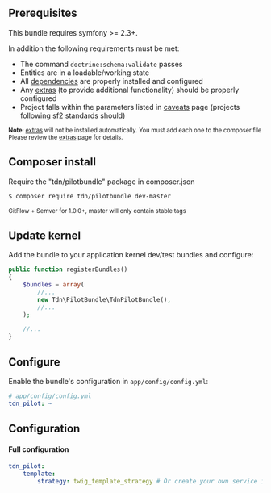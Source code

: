 Prerequisites
-------------
This bundle requires symfony >= 2.3+.

In addition the following requirements must be met:

- The command `doctrine:schema:validate` passes
- Entities are in a loadable/working state
- All [dependencies] are properly installed and configured
- Any [extras] (to provide additional functionality) should be properly configured
- Project falls within the parameters listed in [caveats] page (projects following sf2 standards should)

<sub>**Note**: [extras] will not be installed automatically. You must add each one to the composer file
Please review the [extras] page for details.</sub>

Composer install
----------------
Require the "tdn/pilotbundle" package in composer.json

```bash
$ composer require tdn/pilotbundle dev-master
```

<sub>GitFlow + Semver for 1.0.0+, master will only contain stable tags</sub>

Update kernel
-------------
Add the bundle to your application kernel dev/test bundles and configure:
``` php
public function registerBundles()
{
    $bundles = array(
        //...
        new Tdn\PilotBundle\TdnPilotBundle(),
        //...
    );

    //...
}
```

Configure
---------
Enable the bundle's configuration in `app/config/config.yml`:
``` yaml
# app/config/config.yml
tdn_pilot: ~
```

Configuration
-------------
#### Full configuration
``` yaml
tdn_pilot:
    template:
        strategy: twig_template_strategy # Or create your own service implementing TemplateStrategyInterface
```

[dependencies]: dependencies.md
[extras]: extras.md
[caveats]: caveats.md
